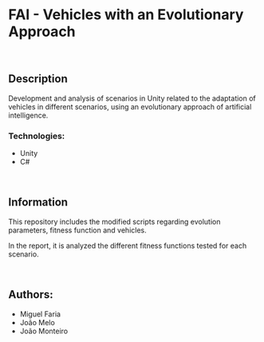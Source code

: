 # FAI - Vehicles with an Evolutionary Approach

<br>

## Description
Development and analysis of scenarios in Unity related to the adaptation of vehicles in different scenarios, using an evolutionary approach of artificial intelligence.

### Technologies:
- Unity
- C#

<br>

## Information
This repository includes the modified scripts regarding evolution parameters, fitness function and vehicles.

In the report, it is analyzed the different fitness functions tested for each scenario.

<br>

## Authors: 
- Miguel Faria
- João Melo
- João Monteiro